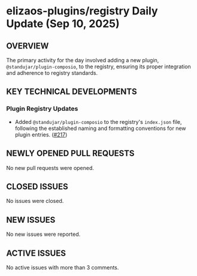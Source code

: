 # elizaos-plugins/registry Daily Update (Sep 10, 2025)
## OVERVIEW 
The primary activity for the day involved adding a new plugin, `@standujar/plugin-composio`, to the registry, ensuring its proper integration and adherence to registry standards.

## KEY TECHNICAL DEVELOPMENTS

### Plugin Registry Updates
*   Added `@standujar/plugin-composio` to the registry's `index.json` file, following the established naming and formatting conventions for new plugin entries. ([#217](https://github.com/elizaos-plugins/registry/pull/217))

## NEWLY OPENED PULL REQUESTS
No new pull requests were opened.

## CLOSED ISSUES
No issues were closed.

## NEW ISSUES
No new issues were reported.

## ACTIVE ISSUES
No active issues with more than 3 comments.